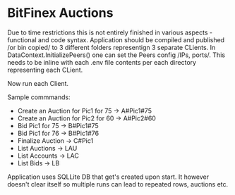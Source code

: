 # BitFinex Auctions

Due to time restrictions this is not entirely finished in various aspects - functional and code syntax.
Application should be compiled and published /or bin copied/ to 3 different folders representign 3 separate CLients.
In DataContext.InitializePeers() one can set the Peers config /IPs, ports/. 
This needs to be inline with each .env file contents per each directory representing each CLient.

Now run each Client.

Sample commmands:

- Create an Auction for Pic1 for 75 -> A#Pic1#75
- Create an Auction for Pic2 for 60 -> A#Pic2#60
- Bid Pic1 for 75 -> B#Pic1#75
- Bid Pic1 for 76 -> B#Pic1#76
- Finalize Auction -> C#Pic1
- List Auctions -> LAU
- List Accounts -> LAC
- List Bids -> LB


Application uses SQLLite DB that get's created upon start. It however doesn't clear itself so multiple runs can lead to repeated rows, auctions etc.



